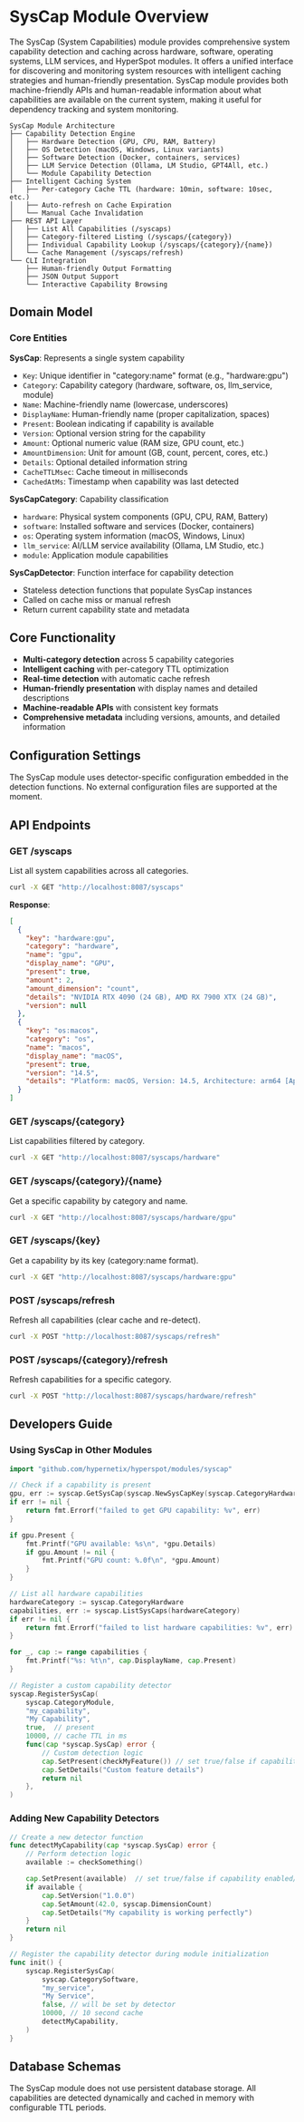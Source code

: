 # SysCap Module Overview

The SysCap (System Capabilities) module provides comprehensive system capability detection and caching across hardware, software, operating systems, LLM services, and HyperSpot modules. It offers a unified interface for discovering and monitoring system resources with intelligent caching strategies and human-friendly presentation. SysCap module provides both machine-friendly APIs and human-readable information about what capabilities are available on the current system, making it useful for dependency tracking and system monitoring.

```
SysCap Module Architecture
├── Capability Detection Engine
│   ├── Hardware Detection (GPU, CPU, RAM, Battery)
│   ├── OS Detection (macOS, Windows, Linux variants)
│   ├── Software Detection (Docker, containers, services)
│   ├── LLM Service Detection (Ollama, LM Studio, GPT4All, etc.)
│   └── Module Capability Detection
├── Intelligent Caching System
│   ├── Per-category Cache TTL (hardware: 10min, software: 10sec, etc.)
│   ├── Auto-refresh on Cache Expiration
│   └── Manual Cache Invalidation
├── REST API Layer
│   ├── List All Capabilities (/syscaps)
│   ├── Category-filtered Listing (/syscaps/{category})
│   ├── Individual Capability Lookup (/syscaps/{category}/{name})
│   └── Cache Management (/syscaps/refresh)
└── CLI Integration
    ├── Human-friendly Output Formatting
    ├── JSON Output Support
    └── Interactive Capability Browsing
```

## Domain Model

### Core Entities

**SysCap**: Represents a single system capability
- `Key`: Unique identifier in "category:name" format (e.g., "hardware:gpu")
- `Category`: Capability category (hardware, software, os, llm_service, module)
- `Name`: Machine-friendly name (lowercase, underscores)
- `DisplayName`: Human-friendly name (proper capitalization, spaces)
- `Present`: Boolean indicating if capability is available
- `Version`: Optional version string for the capability
- `Amount`: Optional numeric value (RAM size, GPU count, etc.)
- `AmountDimension`: Unit for amount (GB, count, percent, cores, etc.)
- `Details`: Optional detailed information string
- `CacheTTLMsec`: Cache timeout in milliseconds
- `CachedAtMs`: Timestamp when capability was last detected

**SysCapCategory**: Capability classification
- `hardware`: Physical system components (GPU, CPU, RAM, Battery)
- `software`: Installed software and services (Docker, containers)
- `os`: Operating system information (macOS, Windows, Linux)
- `llm_service`: AI/LLM service availability (Ollama, LM Studio, etc.)
- `module`: Application module capabilities

**SysCapDetector**: Function interface for capability detection
- Stateless detection functions that populate SysCap instances
- Called on cache miss or manual refresh
- Return current capability state and metadata


##  Core Functionality
- **Multi-category detection** across 5 capability categories
- **Intelligent caching** with per-category TTL optimization
- **Real-time detection** with automatic cache refresh
- **Human-friendly presentation** with display names and detailed descriptions
- **Machine-readable APIs** with consistent key formats
- **Comprehensive metadata** including versions, amounts, and detailed information

## Configuration Settings

The SysCap module uses detector-specific configuration embedded in the detection functions. No external configuration files are supported at the moment.

## API Endpoints

### GET /syscaps
List all system capabilities across all categories.

```bash
curl -X GET "http://localhost:8087/syscaps"
```

**Response**:
```json
[
  {
    "key": "hardware:gpu",
    "category": "hardware",
    "name": "gpu",
    "display_name": "GPU",
    "present": true,
    "amount": 2,
    "amount_dimension": "count",
    "details": "NVIDIA RTX 4090 (24 GB), AMD RX 7900 XTX (24 GB)",
    "version": null
  },
  {
    "key": "os:macos",
    "category": "os",
    "name": "macos",
    "display_name": "macOS",
    "present": true,
    "version": "14.5",
    "details": "Platform: macOS, Version: 14.5, Architecture: arm64 [Apple Silicon]"
  }
]
```

### GET /syscaps/{category}
List capabilities filtered by category.

```bash
curl -X GET "http://localhost:8087/syscaps/hardware"
```

### GET /syscaps/{category}/{name}
Get a specific capability by category and name.

```bash
curl -X GET "http://localhost:8087/syscaps/hardware/gpu"
```

### GET /syscaps/{key}
Get a capability by its key (category:name format).

```bash
curl -X GET "http://localhost:8087/syscaps/hardware:gpu"
```

### POST /syscaps/refresh
Refresh all capabilities (clear cache and re-detect).

```bash
curl -X POST "http://localhost:8087/syscaps/refresh"
```

### POST /syscaps/{category}/refresh
Refresh capabilities for a specific category.

```bash
curl -X POST "http://localhost:8087/syscaps/hardware/refresh"
```

## Developers Guide

### Using SysCap in Other Modules

```go
import "github.com/hypernetix/hyperspot/modules/syscap"

// Check if a capability is present
gpu, err := syscap.GetSysCap(syscap.NewSysCapKey(syscap.CategoryHardware, syscap.SysCapHwNameGPU))
if err != nil {
    return fmt.Errorf("failed to get GPU capability: %v", err)
}

if gpu.Present {
    fmt.Printf("GPU available: %s\n", *gpu.Details)
    if gpu.Amount != nil {
        fmt.Printf("GPU count: %.0f\n", *gpu.Amount)
    }
}

// List all hardware capabilities
hardwareCategory := syscap.CategoryHardware
capabilities, err := syscap.ListSysCaps(hardwareCategory)
if err != nil {
    return fmt.Errorf("failed to list hardware capabilities: %v", err)
}

for _, cap := range capabilities {
    fmt.Printf("%s: %t\n", cap.DisplayName, cap.Present)
}

// Register a custom capability detector
syscap.RegisterSysCap(
    syscap.CategoryModule,
    "my_capability",
    "My Capability",
    true,  // present
    10000, // cache TTL in ms
    func(cap *syscap.SysCap) error {
        // Custom detection logic
        cap.SetPresent(checkMyFeature()) // set true/false if capability enabled/disabled
        cap.SetDetails("Custom feature details")
        return nil
    },
)
```

### Adding New Capability Detectors

```go
// Create a new detector function
func detectMyCapability(cap *syscap.SysCap) error {
    // Perform detection logic
    available := checkSomething()

    cap.SetPresent(available)  // set true/false if capability enabled/disabled
    if available {
        cap.SetVersion("1.0.0")
        cap.SetAmount(42.0, syscap.DimensionCount)
        cap.SetDetails("My capability is working perfectly")
    }
    return nil
}

// Register the capability detector during module initialization
func init() {
    syscap.RegisterSysCap(
        syscap.CategorySoftware,
        "my_service",
        "My Service",
        false, // will be set by detector
        10000, // 10 second cache
        detectMyCapability,
    )
}
```

## Database Schemas

The SysCap module does not use persistent database storage. All capabilities are detected dynamically and cached in memory with configurable TTL periods.
